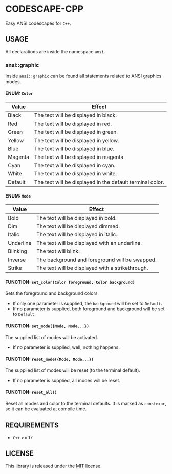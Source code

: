 # CODESCAPE-CPP
Easy ANSI codescapes for `C++`.

## USAGE
All declarations are inside the namespace `ansi`.

### ansi::graphic
Inside `ansi::graphic` can be found all statements related to ANSI graphics modes.
#### ENUM: `Color`
|Value|Effect|
|---|---|
|Black|The text will be displayed in black.|
|Red|The text will be displayed in red.|
|Green|The text will be displayed in green.|
|Yellow|The text will be displayed in yellow.|
|Blue|The text will be displayed in blue.|
|Magenta|The text will be displayed in magenta.|
|Cyan|The text will be displayed in cyan.|
|White|The text will be displayed in white.|
|Default|The text will be displayed in the default terminal color.|

#### ENUM: `Mode`
|Value|Effect|
|---|---|
|Bold|The text will be displayed in bold.|
|Dim|The text will be displayed dimmed.|
|Italic|The text will be displayed in italic.|
|Underline|The text will be displayed with an underline.|
|Blinking|The text will blink.|
|Inverse|The background and foreground will be swapped.|
|Strike|The text will be displayed with a strikethrough.|

#### FUNCTION: `set_color(Color foreground, Color background)`
Sets the foreground and background colors.
- If only one parameter is supplied, the `background` will be set to `Default`.
- If no parameter is supplied, both foreground and background will be set to `Default`.

#### FUNCTION: `set_mode({Mode, Mode...})`
The supplied list of modes will be activated.
- If no parameter is supplied, well, nothing happens.

#### FUNCTION: `reset_mode({Mode, Mode...})`
The supplied list of modes will be reset (to the terminal default).
- If no parameter is supplied, all modes will be reset.

#### FUNCTION: `reset_all()`
Reset all modes and color to the terminal defaults. It is marked as `constexpr`, so it can be evaluated at compile time. 

## REQUIREMENTS
- `C++` >= 17

## LICENSE
This library is released under the [MIT](LICENSE) license.
